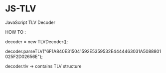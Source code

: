 JS-TLV
======

JavaScript TLV Decoder

HOW TO :

decoder = new TLVDecoder();

decoder.parseTLV("6F1A840E315041592E5359532E4444463031A5088801025F2D02656E");

decoder.tlv -> contains TLV structure
